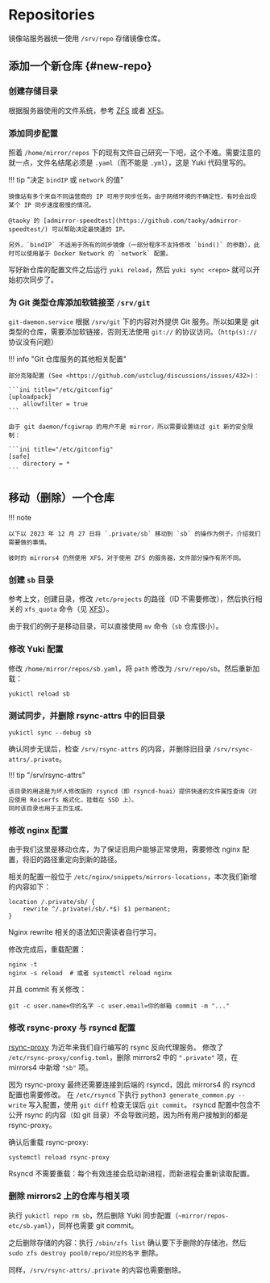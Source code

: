 # Repositories

镜像站服务器统一使用 `/srv/repo` 存储镜像仓库。

## 添加一个新仓库 {#new-repo}

### 创建存储目录

根据服务器使用的文件系统，参考 [ZFS](zfs.md#new-repo) 或者 [XFS](xfs.md#new-repo)。

### 添加同步配置

照着 `/home/mirror/repos` 下的现有文件自己研究一下吧，这个不难。需要注意的就一点，文件名结尾必须是 `.yaml`（而不能是 `.yml`），这是 Yuki 代码里写的。

!!! tip "决定 `bindIP` 或 `network` 的值"

    镜像站有多个来自不同运营商的 IP 可用于同步任务。由于网络环境的不确定性，有时会出现某个 IP 同步速度极慢的情况。

    @taoky 的 [admirror-speedtest](https://github.com/taoky/admirror-speedtest/) 可以帮助决定最快速的 IP。

    另外，`bindIP` 不适用于所有的同步镜像（一部分程序不支持修改 `bind()` 的参数），此时可以使用基于 Docker Network 的 `network` 配置。

写好新仓库的配置文件之后运行 `yuki reload`，然后 `yuki sync <repo>` 就可以开始初次同步了。

### 为 Git 类型仓库添加软链接至 `/srv/git`

`git-daemon.service` 根据 `/srv/git` 下的内容对外提供 Git 服务。所以如果是 git 类型的仓库，需要添加软链接，否则无法使用 `git://` 的协议访问。（`http(s)://` 协议没有问题）

!!! info "Git 仓库服务的其他相关配置"

    部分克隆配置 (See <https://github.com/ustclug/discussions/issues/432>)：

    ```ini title="/etc/gitconfig"
    [uploadpack]
        allowfilter = true
    ```

    由于 git daemon/fcgiwrap 的用户不是 mirror，所以需要设置绕过 git 新的安全限制：

    ```ini title="/etc/gitconfig"
    [safe]
        directory = *
    ```

## 移动（删除）一个仓库

!!! note

    以下以 2023 年 12 月 27 日将 `.private/sb` 移动到 `sb` 的操作为例子，介绍我们需要做的事情。

    彼时的 mirrors4 仍然使用 XFS，对于使用 ZFS 的服务器，文件部分操作有所不同。

### 创建 `sb` 目录

参考上文，创建目录，修改 `/etc/projects` 的路径（ID 不需要修改），然后执行相关的 `xfs_quota` 命令（见 [XFS](xfs.md)）。

由于我们的例子是移动目录，可以直接使用 `mv` 命令（`sb` 仓库很小）。

### 修改 Yuki 配置

修改 `/home/mirror/repos/sb.yaml`，将 `path` 修改为 `/srv/repo/sb`。然后重新加载：

```console
yukictl reload sb
```

### 测试同步，并删除 rsync-attrs 中的旧目录

```console
yukictl sync --debug sb
```

确认同步无误后，检查 `/srv/rsync-attrs` 的内容，并删除旧目录 `/srv/rsync-attrs/.private`。

!!! tip "/srv/rsync-attrs"

    该目录的用途是为坏人修改版的 rsyncd（即 rsyncd-huai）提供快速的文件属性查询（对应使用 Reiserfs 格式化，挂载在 SSD 上）。
    同时该目录也用于主页生成。

### 修改 nginx 配置

由于我们这里是移动仓库，为了保证旧用户能够正常使用，需要修改 nginx 配置，将旧的路径重定向到新的路径。

相关的配置一般位于 `/etc/nginx/snippets/mirrors-locations`，本次我们新增的内容如下：

```nginx
location /.private/sb/ {
    rewrite ^/.private(/sb/.*$) $1 permanent;
}
```

Nginx rewrite 相关的语法知识需读者自行学习。

修改完成后，重载配置：

```console
nginx -t
nginx -s reload  # 或者 systemctl reload nginx
```

并且 commit 有关修改：

```console
git -c user.name=你的名字 -c user.email=你的邮箱 commit -m "..."
```

### 修改 rsync-proxy 与 rsyncd 配置

[rsync-proxy](https://github.com/ustclug/rsync-proxy) 为近年来我们自行编写的 rsync 反向代理服务。
修改了 `/etc/rsync-proxy/config.toml`，删除 mirrors2 中的 `".private"` 项，在 mirrors4 中新增 `"sb"` 项。

因为 rsync-proxy 最终还需要连接到后端的 rsyncd，因此 mirrors4 的 rsyncd 配置也需要修改。
在 `/etc/rsyncd` 下执行 `python3 generate_common.py --write` 写入配置，使用 `git diff` 检查无误后 `git commit`。
rsyncd 配置中包含不公开 rsync 的内容（如 git 目录）不会导致问题，因为所有用户接触到的都是 rsync-proxy。

确认后重载 rsync-proxy:

```console
systemctl reload rsync-proxy
```

Rsyncd 不需要重载：每个有效连接会启动新进程，而新进程会重新读取配置。

### 删除 mirrors2 上的仓库与相关项

执行 `yukictl repo rm sb`，然后删除 Yuki 同步配置（`~mirror/repos-etc/sb.yaml`），同样也需要 git commit。

之后删除存储的内容：执行 `/sbin/zfs list` 确认要下手删除的存储池，然后 `sudo zfs destroy pool0/repo/对应的名字` 删除。

同样，`/srv/rsync-attrs/.private` 的内容也需要删除。
